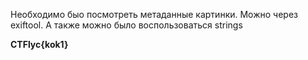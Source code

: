 Необходимо быо посмотреть метаданные картинки. Можно через exiftool. А также можно было воспользоваться strings 

**CTFlyc{kok1}**